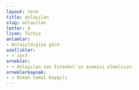 ```yaml
---
layout: term
title: anlaşılan
slug: anlasilan
letter: A
lisan: Türkçe
anlamlar:
- Anlaşıldığına göre
ozellikler:
- - zarf
ornekler:
- - Anlaşılan sen İstanbul'un acemisi olmalısın.
orneklerkaynak:
- - Osman Cemal Kaygılı
---
```

